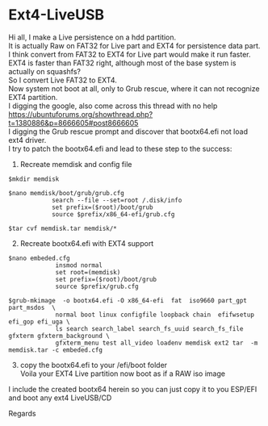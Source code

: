 # Ext4-LiveUSB
Hi all,
I make a Live persistence on a hdd partition. <br/>
It is actually Raw on FAT32 for Live part and EXT4 for persistence data part.<br/>
I think convert from FAT32 to EXT4 for Live part would make it run faster.<br/>
EXT4 is faster than FAT32 right, although most of the base system is actually on squashfs?<br/>
So I convert Live FAT32 to EXT4.<br/>
Now system not boot at all, only to Grub rescue, where it can not recognize EXT4 partition.<br/>
I digging the google, also come across this thread with no help https://ubuntuforums.org/showthread.php?t=1380886&p=8666605#post8666605<br/>
I digging the Grub rescue prompt and discover that bootx64.efi not load ext4 driver.<br/>
I try to patch the bootx64.efi and lead to these step to the success:

1. Recreate memdisk and config file
```
$mkdir memdisk

$nano memdisk/boot/grub/grub.cfg
            search --file --set=root /.disk/info
            set prefix=($root)/boot/grub
            source $prefix/x86_64-efi/grub.cfg

$tar cvf memdisk.tar memdisk/*
```
2. Recreate bootx64.efi with EXT4 support
```
$nano embeded.cfg
             insmod normal
             set root=(memdisk)
             set prefix=($root)/boot/grub
             source $prefix/grub.cfg

$grub-mkimage  -o bootx64.efi -O x86_64-efi  fat  iso9660 part_gpt part_msdos  \
             normal boot linux configfile loopback chain  efifwsetup efi_gop efi_uga \
             ls search search_label search_fs_uuid search_fs_file  gfxterm gfxterm_background \
             gfxterm_menu test all_video loadenv memdisk ext2 tar  -m memdisk.tar -c embeded.cfg
```
3. copy the bootx64.efi to your /efi/boot folder<br/>
Voila your EXT4 Live partition now boot as if a RAW iso image<br/>

I include the created bootx64 herein so you can just copy it to you ESP/EFI and boot any ext4 LiveUSB/CD

Regards
